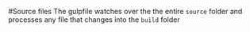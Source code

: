 #Source files
The gulpfile watches over the the entire `source` folder and processes any file that changes into the `build` folder
